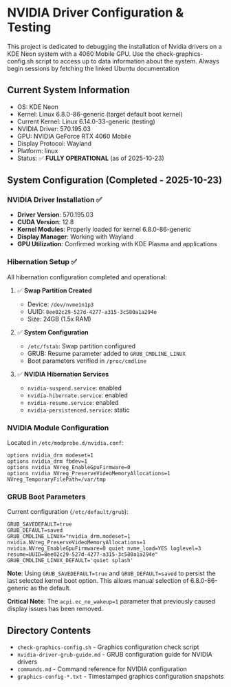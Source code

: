 # NVIDIA Driver Configuration & Testing
This project is dedicated to debugging the installation of Nvidia drivers on a KDE Neon system with a 4060 Mobile GPU. Use the check-graphics-config.sh script to access up to data information about the system. Always begin sessions by fetching the linked Ubuntu documentation

## Current System Information
- OS: KDE Neon
- Kernel: Linux 6.8.0-86-generic (target default boot kernel)
- Current Kernel: Linux 6.14.0-33-generic (testing)
- NVIDIA Driver: 570.195.03
- GPU: NVIDIA GeForce RTX 4060 Mobile
- Display Protocol: Wayland
- Platform: linux
- Status: ✅ **FULLY OPERATIONAL** (as of 2025-10-23)

## System Configuration (Completed - 2025-10-23)

### NVIDIA Driver Installation ✅
- **Driver Version**: 570.195.03
- **CUDA Version**: 12.8
- **Kernel Modules**: Properly loaded for kernel 6.8.0-86-generic
- **Display Manager**: Working with Wayland
- **GPU Utilization**: Confirmed working with KDE Plasma and applications

### Hibernation Setup ✅
All hibernation configuration completed and operational:

1. ✅ **Swap Partition Created**
   - Device: `/dev/nvme1n1p3`
   - UUID: `8ee02c29-527d-4277-a315-3c580a1a294e`
   - Size: 24GB (1.5x RAM)

2. ✅ **System Configuration**
   - `/etc/fstab`: Swap partition configured
   - GRUB: Resume parameter added to `GRUB_CMDLINE_LINUX`
   - Boot parameters verified in `/proc/cmdline`

3. ✅ **NVIDIA Hibernation Services**
   - `nvidia-suspend.service`: enabled
   - `nvidia-hibernate.service`: enabled
   - `nvidia-resume.service`: enabled
   - `nvidia-persistenced.service`: static

### NVIDIA Module Configuration
Located in `/etc/modprobe.d/nvidia.conf`:
```
options nvidia_drm modeset=1
options nvidia_drm fbdev=1
options nvidia NVreg_EnableGpuFirmware=0
options nvidia NVreg_PreserveVideoMemoryAllocations=1 NVreg_TemporaryFilePath=/var/tmp
```

### GRUB Boot Parameters
Current configuration (`/etc/default/grub`):
```
GRUB_SAVEDEFAULT=true
GRUB_DEFAULT=saved
GRUB_CMDLINE_LINUX="nvidia_drm.modeset=1 nvidia.NVreg_PreserveVideoMemoryAllocations=1 nvidia.NVreg_EnableGpuFirmware=0 quiet nvme_load=YES loglevel=3 resume=UUID=8ee02c29-527d-4277-a315-3c580a1a294e"
GRUB_CMDLINE_LINUX_DEFAULT='quiet splash'
```

**Note**: Using `GRUB_SAVEDEFAULT=true` and `GRUB_DEFAULT=saved` to persist the last selected kernel boot option. This allows manual selection of 6.8.0-86-generic as the default.

**Critical Note**: The `acpi.ec_no_wakeup=1` parameter that previously caused display issues has been removed.

## Directory Contents
- `check-graphics-config.sh` - Graphics configuration check script
- `nvidia-driver-grub-guide.md` - GRUB configuration guide for NVIDIA drivers
- `commands.md` - Command reference for NVIDIA configuration
- `graphics-config-*.txt` - Timestamped graphics configuration snapshots
